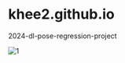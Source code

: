 # khee2.github.io
2024-dl-pose-regression-project

![1](https://github.com/khee2/khee2.github.io/assets/124848492/34e991ef-f116-4c12-b277-d20d9eda3032)
